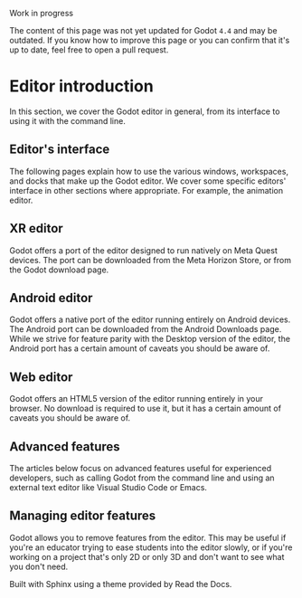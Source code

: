Work in progress

The content of this page was not yet updated for Godot `4.4` and may be
outdated. If you know how to improve this page or you can confirm that it's up
to date, feel free to open a pull request.

# Editor introduction

In this section, we cover the Godot editor in general, from its interface to
using it with the command line.

## Editor's interface

The following pages explain how to use the various windows, workspaces, and
docks that make up the Godot editor. We cover some specific editors' interface
in other sections where appropriate. For example, the animation editor.

## XR editor

Godot offers a port of the editor designed to run natively on Meta Quest
devices. The port can be downloaded from the Meta Horizon Store, or from the
Godot download page.

## Android editor

Godot offers a native port of the editor running entirely on Android devices.
The Android port can be downloaded from the Android Downloads page. While we
strive for feature parity with the Desktop version of the editor, the Android
port has a certain amount of caveats you should be aware of.

## Web editor

Godot offers an HTML5 version of the editor running entirely in your browser.
No download is required to use it, but it has a certain amount of caveats you
should be aware of.

## Advanced features

The articles below focus on advanced features useful for experienced
developers, such as calling Godot from the command line and using an external
text editor like Visual Studio Code or Emacs.

## Managing editor features

Godot allows you to remove features from the editor. This may be useful if
you're an educator trying to ease students into the editor slowly, or if
you're working on a project that's only 2D or only 3D and don't want to see
what you don't need.

Built with Sphinx using a theme provided by Read the Docs.

